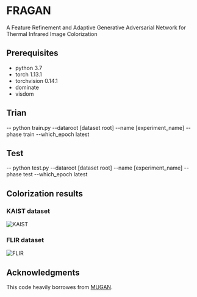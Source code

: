 # FRAGAN
A Feature Refinement and Adaptive Generative Adversarial Network for Thermal Infrared Image Colorization          


## Prerequisites
- python 3.7
- torch 1.13.1
- torchvision 0.14.1
- dominate
- visdom

## Trian
-- python train.py --dataroot [dataset root] --name [experiment_name] --phase train --which_epoch latest

## Test
-- python test.py --dataroot [dataset root] --name [experiment_name] --phase test --which_epoch latest

## Colorization results
### KAIST dataset
![KAIST](img/KAIST.png)

### FLIR dataset
![FLIR](img/FLIR.png)

## Acknowledgments
This code heavily borrowes from [MUGAN](https://github.com/HangyingLiao/MUGAN).
